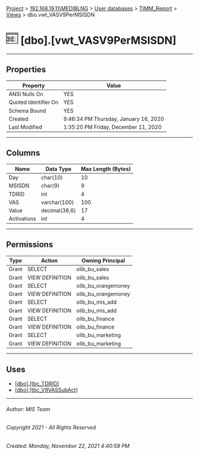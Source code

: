 #### 

[Project](../../../../index.md) > [192.168.19.11\\MEDIBLNG](../../../index.md) > [User databases](../../index.md) > [TIMM_Report](../index.md) > [Views](Views.md) > dbo.vwt_VASV9PerMSISDN

# ![Views](../../../../Images/View32.png) [dbo].[vwt_VASV9PerMSISDN]

---

## <a name="#properties"></a>Properties

| Property | Value |
|---|---|
| ANSI Nulls On | YES |
| Quoted Identifier On | YES |
| Schema Bound | YES |
| Created | 9:46:34 PM Thursday, January 16, 2020 |
| Last Modified | 1:35:20 PM Friday, December 11, 2020 |


---

## <a name="#columns"></a>Columns

| Name | Data Type | Max Length (Bytes) |
|---|---|---|
| Day | char(10) | 10 |
| MSISDN | char(9) | 9 |
| TDRID | int | 4 |
| VAS | varchar(100) | 100 |
| Value | decimal(38,6) | 17 |
| Activations | int | 4 |


---

## <a name="#permissions"></a>Permissions

| Type | Action | Owning Principal |
|---|---|---|
| Grant | SELECT | olib_bu_sales |
| Grant | VIEW DEFINITION | olib_bu_sales |
| Grant | SELECT | olib_bu_orangemoney |
| Grant | VIEW DEFINITION | olib_bu_orangemoney |
| Grant | SELECT | olib_bu_mis_add |
| Grant | VIEW DEFINITION | olib_bu_mis_add |
| Grant | SELECT | olib_bu_finance |
| Grant | VIEW DEFINITION | olib_bu_finance |
| Grant | SELECT | olib_bu_marketing |
| Grant | VIEW DEFINITION | olib_bu_marketing |


---

## <a name="#uses"></a>Uses

* [[dbo].[tbc_TDRID]](../Tables/tbc_TDRID.md)
* [[dbo].[tbc_V9VASSubAct]](../Tables/tbc_V9VASSubAct.md)


---

###### Author:  MIS Team

###### Copyright 2021 - All Rights Reserved

###### Created: Monday, November 22, 2021 4:40:59 PM

